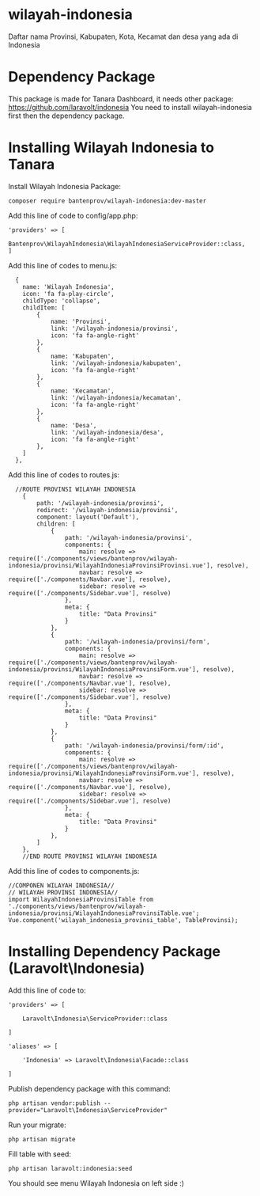 # wilayah-indonesia
Daftar nama Provinsi, Kabupaten, Kota, Kecamat dan desa yang ada di Indonesia

# Dependency Package
This package is made for Tanara Dashboard, it needs other package:
https://github.com/laravolt/indonesia
You need to install wilayah-indonesia first then the dependency package.

# Installing Wilayah Indonesia to Tanara
Install Wilayah Indonesia Package:
```
composer require bantenprov/wilayah-indonesia:dev-master
```
Add this line of code to config/app.php:
```
'providers' => [
		Bantenprov\WilayahIndonesia\WilayahIndonesiaServiceProvider::class,
]
```
Add this line of codes to menu.js:
```
  {
    name: 'Wilayah Indonesia',
    icon: 'fa fa-play-circle',
    childType: 'collapse',
    childItem: [
		{
			name: 'Provinsi',
			link: '/wilayah-indonesia/provinsi',
			icon: 'fa fa-angle-right'
		},
		{
			name: 'Kabupaten',
			link: '/wilayah-indonesia/kabupaten',
			icon: 'fa fa-angle-right'
		},
		{
			name: 'Kecamatan',
			link: '/wilayah-indonesia/kecamatan',
			icon: 'fa fa-angle-right'
		},
		{
			name: 'Desa',
			link: '/wilayah-indonesia/desa',
			icon: 'fa fa-angle-right'
		},
	]
  },

```
Add this line of codes to routes.js:
```
  //ROUTE PROVINSI WILAYAH INDONESIA
	{
		path: '/wilayah-indonesia/provinsi',
		redirect: '/wilayah-indonesia/provinsi',
		component: layout('Default'),
		children: [
			{
				path: '/wilayah-indonesia/provinsi',
				components: {
					main: resolve => require(['./components/views/bantenprov/wilayah-indonesia/provinsi/WilayahIndonesiaProvinsiProvinsi.vue'], resolve),
					navbar: resolve => require(['./components/Navbar.vue'], resolve),
					sidebar: resolve => require(['./components/Sidebar.vue'], resolve)
				},
				meta: {
					title: "Data Provinsi"
				}
			},
			{
				path: '/wilayah-indonesia/provinsi/form',
				components: {
					main: resolve => require(['./components/views/bantenprov/wilayah-indonesia/provinsi/WilayahIndonesiaProvinsiForm.vue'], resolve),
					navbar: resolve => require(['./components/Navbar.vue'], resolve),
					sidebar: resolve => require(['./components/Sidebar.vue'], resolve)
				},
				meta: {
					title: "Data Provinsi"
				}
			},
			{
				path: '/wilayah-indonesia/provinsi/form/:id',
				components: {
					main: resolve => require(['./components/views/bantenprov/wilayah-indonesia/provinsi/WilayahIndonesiaProvinsiForm.vue'], resolve),
					navbar: resolve => require(['./components/Navbar.vue'], resolve),
					sidebar: resolve => require(['./components/Sidebar.vue'], resolve)
				},
				meta: {
					title: "Data Provinsi"
				}
			},
		]
	},
	//END ROUTE PROVINSI WILAYAH INDONESIA

```
Add this line of codes to components.js:
```
//COMPONEN WILAYAH INDONESIA//
// WILAYAH PROVINSI INDONESIA//
import WilayahIndonesiaProvinsiTable from './components/views/bantenprov/wilayah-indonesia/provinsi/WilayahIndonesiaProvinsiTable.vue';
Vue.component('wilayah_indonesia_provinsi_table', TableProvinsi);

```

# Installing Dependency Package (Laravolt\Indonesia\)
Add this line of code to:
```
'providers' => [

    Laravolt\Indonesia\ServiceProvider::class

]
```

```
'aliases' => [

    'Indonesia' => Laravolt\Indonesia\Facade::class

]
```
Publish dependency package with this command:
```
php artisan vendor:publish --provider="Laravolt\Indonesia\ServiceProvider"
```
Run your migrate:
```
php artisan migrate
```
Fill table with seed:
```
php artisan laravolt:indonesia:seed
```

You should see menu Wilayah Indonesia on left side :)